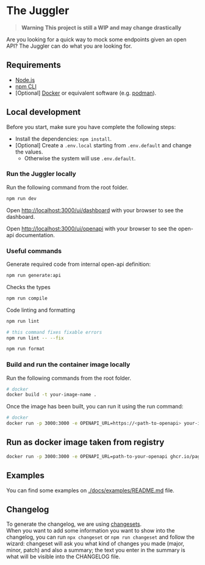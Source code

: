 # The Juggler

> **Warning**
> **This project is still a WIP and may change drastically**

Are you looking for a quick way to mock some endpoints given an open API? The Juggler can do what you are looking for.

## Requirements

- [Node.js](https://nodejs.org/docs/latest-v18.x/api/index.html)
- [npm CLI](https://docs.npmjs.com/cli/v9)
- [Optional] [Docker](https://www.docker.com/get-started) or equivalent software (e.g. [podman](https://podman.io/)).

## Local development

Before you start, make sure you have complete the following steps:
- Install the dependencies: `npm install`.
- [Optional] Create a `.env.local` starting from `.env.default` and change the values.
  - Otherwise the system will use `.env.default`.

### Run the Juggler locally

Run the following command from the root folder.

``` bash
npm run dev
```

Open [http://localhost:3000/ui/dashboard](http://localhost:3000/ui/dashboard) with your browser to see the dashboard.

Open [http://localhost:3000/ui/openapi](http://localhost:3000/ui/openapi) with your browser to see the open-api documentation.

### Useful commands

Generate required code from internal open-api definition:

``` sh
npm run generate:api
```

Checks the types

``` sh
npm run compile
```

Code linting and formatting

``` sh
npm run lint

# this command fixes fixable errors
npm run lint -- --fix

npm run format
```

### Build and run the container image locally

Run the following commands from the root folder.

``` sh
# docker
docker build -t your-image-name .
```

Once the image has been built, you can run it using the run command:

``` sh
# docker
docker run -p 3000:3000 -e OPENAPI_URL=https://<path-to-openapi> your-image-name
```

## Run as docker image taken from registry

``` sh
docker run -p 3000:3000 -e OPENAPI_URL=path-to-your-openapi ghcr.io/pagopa/juggler:latest
```

## Examples
You can find some examples on [./docs/examples/README.md](./docs/examples/README.md) file.

## Changelog

To generate the changelog, we are using [changesets](https://github.com/changesets/changesets).  
When you want to add some information you want to show into the changelog, you can run `npx changeset` or `npm run changeset`
and follow the wizard: changeset will ask you what kind of changes you made (major, minor, patch) and also a summary; 
the text you enter in the summary is what will be visible into the CHANGELOG file.
